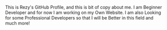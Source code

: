 This is Rezy's GitHub Profile, and this is bit of copy about me. I am Beginner Developer and for now I am working on my Own Website. I am also Looking for some Professional Developers so that I will be Better in this field and much more!
